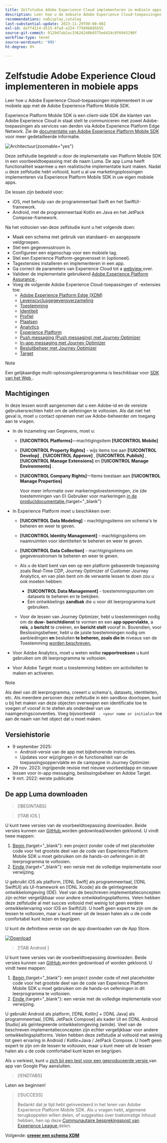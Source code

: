 ```yaml
---
title: Zelfstudie Adobe Experience Cloud implementeren in mobiele apps
description: Leer hoe u de mobiele Adobe Experience Cloud-toepassingen implementeert. Deze zelfstudie begeleidt u door een implementatie van Experience Cloud-toepassingen in een voorbeeldtoepassing Swift.
recommendations: noDisplay,catalog
last-substantial-update: 2023-11-29T00:00:00Z
exl-id: daff4214-d515-4fad-a224-f7589b685b55
source-git-commit: 9129d7ab2ac33626240b0375e6424c0f6943290f
workflow-type: tm+mt
source-wordcount: '995'
ht-degree: 0%

---
```


# Zelfstudie Adobe Experience Cloud implementeren in mobiele apps

Leer hoe u Adobe Experience Cloud-toepassingen implementeert in uw mobiele app met de Adobe Experience Platform Mobile SDK.

Experience Platform Mobile SDK is een client-side SDK die klanten van Adobe Experience Cloud in staat stelt te communiceren met zowel Adobe-toepassingen als services van derden via Adobe Experience Platform Edge Network. Zie de [ documentatie van Adobe Experience Platform Mobile SDK ](https://developer.adobe.com/client-sdks/home/) voor meer gedetailleerde informatie.

![Architectuur](assets/architecture.png){zoomable="yes"}


Deze zelfstudie begeleidt u door de implementatie van Platform Mobile SDK in een voorbeeldtoepassing met de naam Luma. De app Luma heeft functionaliteit waarmee u een realistische implementatie kunt maken. Nadat u deze zelfstudie hebt voltooid, kunt u al uw marketingoplossingen implementeren via Experience Platform Mobile SDK in uw eigen mobiele apps.

De lessen zijn bedoeld voor:

* iOS, met behulp van de programmeertaal Swift en het SwiftUI-framework.
* Android, met de programmeertaal Kotlin en Java en het JetPack Compose-framework.

Na het voltooien van deze zelfstudie kunt u het volgende doen:

* Maak een schema met gebruik van standaard- en aangepaste veldgroepen.
* Stel een gegevensstroom in.
* Configureer een eigenschap voor een mobiele tag.
* Stel een Experience Platform-gegevensset in (optioneel).
* Tagextensies installeren en implementeren in een app.
* Ga correct de parameters van Experience Cloud tot a [ webview ](web-views.md) over.
* Valideer de implementatie gebruikend [ Adobe Experience Platform Assurance ](assurance.md).
* Voeg de volgende Adobe Experience Cloud-toepassingen of -extensies toe:
   * [Adobe Experience Platform Edge (XDM)](events.md)
   * [Levenscyclusgegevensverzameling](lifecycle-data.md)
   * [Toestemming](consent.md)
   * [Identiteit](identity.md)
   * [Profiel](profile.md)
   * [Plaatsen](places.md)
   * [Analytics](analytics.md)
   * [Experience Platform](platform.md)
   * [Push messaging (Push messaging) met Journey Optimizer](journey-optimizer-push.md)
   * [In-app messaging met Journey Optimizer](journey-optimizer-inapp.md)
   * [Besluitbeheer met Journey Optimizer](journey-optimizer-offers.md)
   * [Target](target.md)


>[!NOTE]
>
>Een gelijkaardige multi-oplossingsleerprogramma is beschikbaar voor [ SDK van het Web ](../tutorial-web-sdk/overview.md).

## Machtigingen

In deze lessen wordt aangenomen dat u een Adobe-id en de vereiste gebruikersrechten hebt om de oefeningen te voltooien. Als dat niet het geval is, moet u contact opnemen met uw Adobe-beheerder om toegang aan te vragen.

* In de Inzameling van Gegevens, moet u:
   * **[!UICONTROL Platforms]**—machtigingsitem **[!UICONTROL Mobile]**
   * **[!UICONTROL Property Rights]** - wijs items toe aan **[!UICONTROL Develop]** , **[!UICONTROL Approve]** , **[!UICONTROL Publish]** , **[!UICONTROL Manage Extensions]** en **[!UICONTROL Manage Environments]** .
   * **[!UICONTROL Company Rights]**—Items toestaan aan **[!UICONTROL Manage Properties]**

     Voor meer informatie over markeringstoestemmingen, zie {de toestemmingen van 0} Gebruiker voor markeringen [ in de productdocumentatie.](https://experienceleague.adobe.com/nl/docs/experience-platform/tags/admin/user-permissions){target="_blank"}
* In Experience Platform moet u beschikken over:
   * **[!UICONTROL Data Modeling]** - machtigingsitems om schema&#39;s te beheren en weer te geven.
   * **[!UICONTROL Identity Management]** - machtigingsitems om naamruimten voor identiteiten te beheren en weer te geven.
   * **[!UICONTROL Data Collection]** - machtigingsitems om gegevensstromen te beheren en weer te geven.

   * Als u de klant bent van een op een platform gebaseerde toepassing zoals Real-Time CDP, Journey Optimizer of Customer Journey Analytics, en van plan bent om de verwante lessen te doen zou u ook moeten hebben:
      * **[!UICONTROL Data Management]** - toestemmingspunten om datasets te beheren en te bekijken.
      * Een ontwikkelings **zandbak** die u voor dit leerprogramma kunt gebruiken.

   * Voor de lessen van Journey Optimizer, hebt u toestemmingen nodig om de **duw- berichtdienst** te vormen en een **app oppervlakte**, a **reis**, a **bericht** te creëren, en **bericht stelt** vooraf in. Bovendien, voor Beslissingsbeheer, hebt u de juiste toestemmingen nodig om aanbiedingen **en** besluiten **te beheren, zoals die in** niveaus van de Toestemming [ worden beschreven.](https://experienceleague.adobe.com/nl/docs/journey-optimizer/using/access-control/high-low-permissions)

* Voor Adobe Analytics, moet u weten welke **rapportreeksen** u kunt gebruiken om dit leerprogramma te voltooien.

* Voor Adobe Target moet u toestemming hebben om activiteiten te maken en activeren.


>[!NOTE]
>
>Als deel van dit leerprogramma, creeert u schema&#39;s, datasets, identiteiten, etc. Als meerdere personen deze zelfstudie in één sandbox doorlopen, kunt u bij het maken van deze objecten overwegen een identificatie toe te voegen of vooraf in te stellen als onderdeel van uw naamgevingsconventies. Voeg bijvoorbeeld ` - <your name or initials>` toe aan de naam van het object dat u moet maken.

## Versiehistorie

* 9 september 2025:
   * Android-versie van de app met bijbehorende instructies.
   * Updates voor wijzigingen in de functionaliteit van de toepassingsoppervlakte en de campagne in Journey Optimizer.
* 29 nov. 2023: ingrijpende revisie met nieuwe voorbeeldapp en nieuwe lessen voor in-app messaging, beslissingsbeheer en Adobe Target.
* 9 mrt. 2022: eerste publicatie

## De app Luma downloaden

>[!BEGINTABS]

>[!TAB  iOS ]

U kunt twee versies van de voorbeeldtoepassing downloaden. Beide versies kunnen van [ GitHub ](https://github.com/Adobe-Marketing-Cloud/Luma-iOS-Mobile-App) worden gedownload/worden gekloond. U vindt twee mappen:

1. [ Begin ](https://github.com/Adobe-Marketing-Cloud/Luma-iOS-Mobile-App){target="_blank"}: een project zonder code of met placeholder code voor het grootste deel van de code van Experience Platform Mobile SDK u moet gebruiken om de hands-on oefeningen in dit leerprogramma te voltooien.
1. [ Einde ](https://github.com/Adobe-Marketing-Cloud/Luma-iOS-Mobile-App){target="_blank"}: een versie met de volledige implementatie voor verwijzing.

U gebruikt iOS als platform, [!DNL Swift] als programmeertaal, [!DNL SwiftUI] als UI-framework en [!DNL Xcode] als de geïntegreerde ontwikkelomgeving (IDE). Veel van de beschreven implementatieconcepten zijn echter vergelijkbaar voor andere ontwikkelingsplatforms. Velen hebben deze zelfstudie al met succes voltooid met weinig tot geen eerdere ontwikkelervaring voor iOS en Swift(UI). U hoeft geen expert te zijn om de lessen te voltooien, maar u kunt meer uit de lessen halen als u de code comfortabel kunt lezen en begrijpen.

U kunt de definitieve versie van de app downloaden van de App Store.

[![ Download ](assets/download-app.svg) ](https://apps.apple.com/us/app/luma-app/id6466588487)

>[!TAB  Android ]

U kunt twee versies van de voorbeeldtoepassing downloaden. Beide versies kunnen van [ GitHub ](https://github.com/adobe/Luma-Android) worden gedownload of worden gekloond. U vindt twee mappen:

1. [ Begin ](https://github.com/adobe/Luma-Android){target="_blank"}: een project zonder code of met placeholder code voor het grootste deel van de code van Experience Platform Mobile SDK u moet gebruiken om de hands-on oefeningen in dit leerprogramma te voltooien.
1. [ Einde ](https://github.com/adobe/Luma-Android){target="_blank"}: een versie met de volledige implementatie voor verwijzing.

U gebruikt Android als platform, [!DNL Kotlin] + [!DNL Java] als programmeertaal, [!DNL JetPack Compose] als kader UI en [!DNL Android Studio] als geïntegreerde ontwikkelomgeving (winde). Veel van de beschreven implementatieconcepten zijn echter vergelijkbaar voor andere ontwikkelingsplatforms. Velen hebben deze zelfstudie al voltooid met weinig tot geen ervaring in Android / Kotlin+Java / JetPack Compose. U hoeft geen expert te zijn om de lessen te voltooien, maar u kunt meer uit de lessen halen als u de code comfortabel kunt lezen en begrijpen.

Als u verkiest, kunt u [ zich bij een test voor een geproduceerde versie ](https://play.google.com/apps/internaltest/4700642199234438150) van app van Google Play aansluiten.


>[!ENDTABS]

Laten we beginnen!

>[!SUCCESS]
>
>Bedankt dat je tijd hebt geïnvesteerd in het leren van Adobe Experience Platform Mobile SDK. Als u vragen hebt, algemene terugkoppelen willen delen, of suggesties over toekomstige inhoud hebben, hen op deze [ Communautaire besprekingspost van Experience League ](https://experienceleaguecommunities.adobe.com/t5/adobe-experience-platform-data/tutorial-discussion-implement-adobe-experience-cloud-in-mobile/td-p/443796) delen.

Volgende: **[creeer een schema XDM](create-schema.md)**

